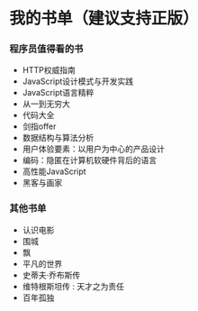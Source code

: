 # 我的书单（建议支持正版）
### 程序员值得看的书

* HTTP权威指南
* JavaScript设计模式与开发实践
* JavaScript语言精粹
* 从一到无穷大
* 代码大全
* 剑指offer
* 数据结构与算法分析
* 用户体验要素：以用户为中心的产品设计
* 编码：隐匿在计算机软硬件背后的语言
* 高性能JavaScript
* 黑客与画家

### 其他书单

* 认识电影
* 围城
* 飘
* 平凡的世界
* 史蒂夫·乔布斯传
* 维特根斯坦传 : 天才之为责任
* 百年孤独
